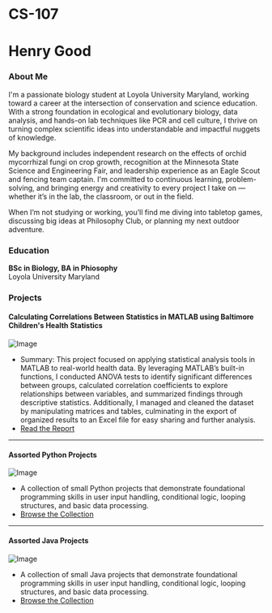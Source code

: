 # CS-107

# Henry Good

### About Me
I'm a passionate biology student at Loyola University Maryland, working toward a career at the intersection of conservation and science education. With a strong foundation in ecological and evolutionary biology, data analysis, and hands-on lab techniques like PCR and cell culture, I thrive on turning complex scientific ideas into understandable and impactful nuggets of knowledge.

My background includes independent research on the effects of orchid mycorrhizal fungi on crop growth, recognition at the Minnesota State Science and Engineering Fair, and leadership experience as an Eagle Scout and fencing team captain. I'm committed to continuous learning, problem-solving, and bringing energy and creativity to every project I take on — whether it’s in the lab, the classroom, or out in the field.

When I’m not studying or working, you’ll find me diving into tabletop games, discussing big ideas at Philosophy Club, or planning my next outdoor adventure.

### Education
**BSc in Biology, BA in Phiosophy**  
Loyola University Maryland

### Projects

#### Calculating Correlations Between Statistics in MATLAB using Baltimore Children's Health Statistics
![Image](https://www.mathworks.com/products/matlab-home/_jcr_content/mainParsys/band_1508284908_copy/mainParsys/columns_copy_2070482_1536975955/1/panel_copy/headerImage.adapt.full.medium.jpg/1744782963836.jpg)
- Summary:
This project focused on applying statistical analysis tools in MATLAB to real-world health data. By leveraging MATLAB’s built-in functions, I conducted ANOVA tests to identify significant differences between groups, calculated correlation coefficients to explore relationships between variables, and summarized findings through descriptive statistics. Additionally, I managed and cleaned the dataset by manipulating matrices and tables, culminating in the export of organized results to an Excel file for easy sharing and further analysis.
- [Read the Report](https://studentsloyola-my.sharepoint.com/:w:/g/personal/hcgood_loyola_edu/ES5jUk1SuAFKhDyIzwYmSWcB5GUFUxx0jktjeYgQLceQJw?e=YM0drr)

***
#### Assorted Python Projects
![Image](https://talent500.com/blog/wp-content/uploads/sites/42/2022/05/PythonToolKit_Banner.png)
- A collection of small Python projects that demonstrate foundational programming skills in user input handling, conditional logic, looping structures, and basic data processing.
- [Browse the Collection](https://docs.google.com/document/d/1v-P9sbtf3fqTs7JY9hDoJAFOFv044LPXSFfapszczw0/edit?usp=sharing)

***
#### Assorted Java Projects
![Image](https://talent500.com/blog/wp-content/uploads/sites/42/2022/05/JavaToolKit_Banner.png)
- A collection of small Java projects that demonstrate foundational programming skills in user input handling, conditional logic, looping structures, and basic data processing.
- [Browse the Collection](https://docs.google.com/document/d/1rlwcMKgFKTCvTGZK7tKFo2q34ReuuQt64EhKFerR6uE/edit?usp=sharing)
